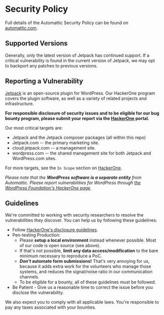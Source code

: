 # Security Policy

Full details of the Automattic Security Policy can be found on [automattic.com](https://automattic.com/security/).

## Supported Versions

Generally, only the latest version of Jetpack has continued support. If a critical vulnerability is found in the current version of Jetpack, we may opt to backport any patches to previous versions. 

## Reporting a Vulnerability

[Jetpack](https://jetpack.com/) is an open-source plugin for WordPress. Our HackerOne program covers the plugin software, as well as a variety of related projects and infrastructure.

**For responsible disclosure of security issues and to be eligible for our bug bounty program, please submit your report via the [HackerOne](https://hackerone.com/automattic) portal.**

Our most critical targets are:

* Jetpack and the Jetpack composer packages (all within this repo)
* Jetpack.com -- the primary marketing site.
* cloud.jetpack.com -- a management site.
* wordpress.com -- the shared management site for both Jetpack and WordPress.com sites.

For more targets, see the `In Scope` section on [HackerOne](https://hackerone.com/automattic).

_Please note that the **WordPress software is a separate entity** from Automattic. Please report vulnerabilities for WordPress through [the WordPress Foundation's HackerOne page](https://hackerone.com/wordpress)._

## Guidelines

We're committed to working with security researchers to resolve the vulnerabilities they discover. You can help us by following these guidelines:

*   Follow [HackerOne's disclosure guidelines](https://www.hackerone.com/disclosure-guidelines).
*   Pen-testing Production:
    *   Please **setup a local environment** instead whenever possible. Most of our code is open source (see above).
    *   If that's not possible, **limit any data access/modification** to the bare minimum necessary to reproduce a PoC.
    *   **_Don't_ automate form submissions!** That's very annoying for us, because it adds extra work for the volunteers who manage those systems, and reduces the signal/noise ratio in our communication channels.
    *   To be eligible for a bounty, all of these guidelines must be followed.
*   Be Patient - Give us a reasonable time to correct the issue before you disclose the vulnerability.

We also expect you to comply with all applicable laws. You're responsible to pay any taxes associated with your bounties.
